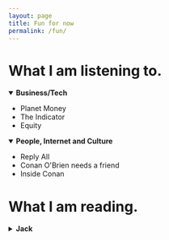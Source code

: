 ```yaml
---
layout: page
title: Fun for now
permalink: /fun/
---
```


# What I am listening to.
<details open>
  <summary><strong>Business/Tech</strong></summary>
  
  
  * Planet Money
  * The Indicator
  * Equity
</details>

<details open>
  <summary><strong>People, Internet and Culture</strong></summary>
  
  
  * Reply All
  * Conan O'Brien needs a friend
  * Inside Conan
</details>

# What I am reading.
<details>
  <summary><strong>Jack</strong></summary>
  
  
  * Jack
  * Jack
  * Jack
</details>

